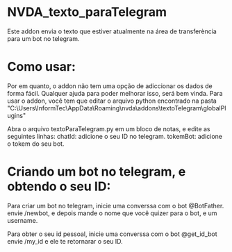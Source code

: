# NVDA_texto_paraTelegram
Este addon envia o texto que estiver atualmente na área de transferència para um bot no telegram.

# Como usar:
Por em quanto, o addon não tem uma opção de adiccionar os dados de forma fácil.
Qualquer ajuda para poder melhorar isso, será bem vinda.
Para usar o addon, você tem que editar o arquivo python encontrado na pasta "C:\Users\InformTec\AppData\Roaming\nvda\addons\textoTelegram\globalPlugins"

Abra o arquivo textoParaTelegram.py em um bloco de notas, e edite as seguintes linhas:
chatId: adicione o seu ID no telegram.
tokemBot: adicione o tokem do seu bot.

# Criando um bot no telegram, e obtendo o seu ID:
Para criar um bot no telegram, inicie uma converssa com o bot @BotFather.
envie /newbot, e depois mande o nome que você quizer para o bot, e um username.

Para obter o seu id pessoal, inicie uma converssa com o bot @get_id_bot
envie /my_id e ele te retornarar o seu ID.
